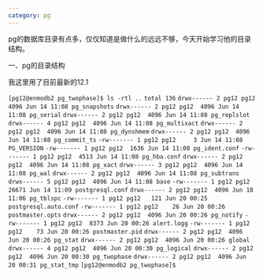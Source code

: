 ```yaml
---
category: pg
---
```


pg的数据库目录有点多，仅仅知道是做什么的远远不够，今天开始学习他的目录结构。

一、pg的目录结构

我这里用了目前最新的12.1



`[pg12@enmodb2 pg_twophase]$ ls -rtl ..`
`total 136`
`drwx------ 2 pg12 pg12  4096 Jun 14 11:08 pg_snapshots`
`drwx------ 2 pg12 pg12  4096 Jun 14 11:08 pg_serial`
`drwx------ 2 pg12 pg12  4096 Jun 14 11:08 pg_replslot`
`drwx------ 4 pg12 pg12  4096 Jun 14 11:08 pg_multixact`
`drwx------ 2 pg12 pg12  4096 Jun 14 11:08 pg_dynshmem`
`drwx------ 2 pg12 pg12  4096 Jun 14 11:08 pg_commit_ts`
`-rw------- 1 pg12 pg12     3 Jun 14 11:08 PG_VERSION`
`-rw------- 1 pg12 pg12  1636 Jun 14 11:08 pg_ident.conf`
`-rw------- 1 pg12 pg12  4513 Jun 14 11:08 pg_hba.conf`
`drwx------ 2 pg12 pg12  4096 Jun 14 11:08 pg_xact`
`drwx------ 3 pg12 pg12  4096 Jun 14 11:08 pg_wal`
`drwx------ 2 pg12 pg12  4096 Jun 14 11:08 pg_subtrans`
`drwx------ 5 pg12 pg12  4096 Jun 14 11:08 base`
`-rw------- 1 pg12 pg12 26671 Jun 14 11:09 postgresql.conf`
`drwx------ 2 pg12 pg12  4096 Jun 18 11:06 pg_tblspc`
`-rw------- 1 pg12 pg12   121 Jun 20 00:25 postgresql.auto.conf`
`-rw------- 1 pg12 pg12    26 Jun 20 00:26 postmaster.opts`
`drwx------ 2 pg12 pg12  4096 Jun 20 00:26 pg_notify`
`-rw------- 1 pg12 pg12  8373 Jun 20 00:26 alert.logg`
`-rw------- 1 pg12 pg12    73 Jun 20 00:26 postmaster.pid`
`drwx------ 2 pg12 pg12  4096 Jun 20 00:26 pg_stat`
`drwx------ 2 pg12 pg12  4096 Jun 20 00:26 global`
`drwx------ 4 pg12 pg12  4096 Jun 20 00:30 pg_logical`
`drwx------ 2 pg12 pg12  4096 Jun 20 00:30 pg_twophase`
`drwx------ 2 pg12 pg12  4096 Jun 20 00:31 pg_stat_tmp`
`[pg12@enmodb2 pg_twophase]$` 